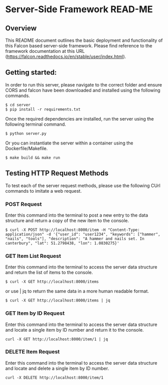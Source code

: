 # Server-Side Framework READ-ME

## Overview

This README document outlines the basic deployment and functionality of this Falcon based server-side framework. 
Please find reference to the framework documentation at this URL (https://falcon.readthedocs.io/en/stable/user/index.html).

## Getting started:

 In order to run this server, please navigate to the correct folder and ensure CORS and falcon have been downloaded and installed using the following commands. 

```
$ cd server
$ pip install -r requirements.txt
```

Once the required dependencies are installed, run the server using the following terminal command.

```
$ python server.py
```

Or you can instantiate the server within a container using the Dockerfile/Makefile.

```
$ make build && make run
```
## Testing HTTP Request Methods

To test each of the server request methods, please use the following CUrl commands to imitate a web request.

### POST Request

Enter this command into the terminal to post a new entry to the data structure and return a copy of the new item to the console.

```
$ curl -X POST http://localhost:8000/item -H "Content-Type: application/json" -d '{"user_id": "user1234", "keywords": ["hammer", "nails", "tools"], "description": "A hammer and nails set. In canterbury", "lat": 51.2798438, "lon": 1.0830275}'
```
### GET Item List Request

Enter this command into the terminal to access the server data structure and return the list of items to the console.

```
$ curl -X GET http://localhost:8000/items
```

or use | jq to return the same data in a more human readable format.

```
$ curl -X GET http://localhost:8000/items | jq
```

### GET Item by ID Request

Enter this command into the terminal to access the server data structure and locate a single item by ID number and return it to the console.

```
curl -X GET http://localhost:8000/item/1 | jq
```

### DELETE Item Request

Enter this command into the terminal to access the server data structure and locate and delete a single item by ID number.

```
curl -X DELETE http://localhost:8000/item/1
```
